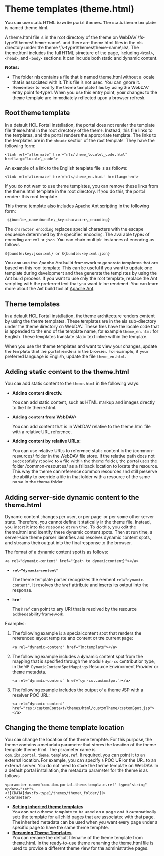 # Theme templates \(theme.html\)

You can use static HTML to write portal themes. The static theme template is named theme.html.

A theme.html file is in the root directory of the theme on WebDAV \\fs-type1\\themes\\theme-name\\, and there are theme.html files in the nls directory under the theme \\fs-type1\\themes\\theme-name\\nls\\. The theme.html includes the full HTML structure of the page, including `<html>`, `<head>`, and `<body>` sections. It can include both static and dynamic content.

**Notes:**

-   The folder nls contains a file that is named theme.html without a locale that is associated with it. This file is not used. You can ignore it.
-   Remember to modify the theme template files by using the WebDAV entry point fs-type1. When you use this entry point, your changes to the theme template are immediately reflected upon a browser refresh.

## Root theme template

In a default HCL Portal installation, the portal does not render the template file theme.html in the root directory of the theme. Instead, this file links to the templates, and the portal renders the appropriate template. The links to the templates are in the `<head>` section of the root template. They have the following form:

```
<link rel="alternate" href="nls/theme_locale\_code.html" hreflang="locale\_code">
```

An example of a link to the English template file is as follows:

```
<link rel="alternate" href="nls/theme_en.html" hreflang="en">

```

If you do not want to use theme templates, you can remove these links from the theme.html template in the root directory. If you do this, the portal renders this root template.

This theme template also includes Apache Ant scripting in the following form:

```
 ${bundle\_name:bundle\_key:character\_encoding}
```

The `character encoding` replaces special characters with the escape sequence determined by the specified encoding. The available types of encoding are `xml` or `json`. You can chain multiple instances of encoding as follows:

```
${bundle:key:json:xml} or ${bundle:key:xml:json}
```

You can use the Apache Ant build framework to generate templates that are based on this root template. This can be useful if you want to update one template during development and then generate the templates by using the Ant build process. If you want to use only the root template, replace the Ant scripting with the preferred text that you want to be rendered. You can learn more about the Ant build tool at [Apache Ant](http://ant.apache.org/).

## Theme templates

In a default HCL Portal installation, the theme architecture renders content by using the theme templates. These templates are in the nls sub-directory under the theme directory on WebDAV. These files have the locale code that is appended to the end of the template name, for example `theme_en.html` for English. These templates translate static text inline within the template.

When you use the theme templates and want to view your changes, update the template that the portal renders in the browser. For example, if your preferred language is English, update the file `theme_en.html`.

## Adding static content to the theme.html

You can add static content to the `theme.html` in the following ways:

-   **Adding content directly:**

    You can add static content, such as HTML markup and images directly to the file theme.html.

-   **Adding content from WebDAV:**

    You can add content that is in WebDAV relative to the theme.html file with a relative URL reference.

-   **Adding content by relative URLs:**

    You can use relative URLs to reference static content in the /common-resources/ folder in the WebDAV file store. If the relative path does not successfully resolve to a file within the theme folder, the portal uses the folder /common-resources/ as a fallback location to locate the resource. This way the theme can reference common resources and still preserve the ability to override a file in that folder with a resource of the same name in the theme folder.


## Adding server-side dynamic content to the theme.html

Dynamic content changes per user, or per page, or per some other server state. Therefore, you cannot define it statically in the theme file. Instead, you insert it into the response at run time. To do this, you edit the theme.html and identify these dynamic content spots. Then at run time, a server-side theme parser identifies and resolves dynamic content spots, and streams their output into the final response to the browser.

The format of a dynamic content spot is as follows:

```
<a rel="dynamic-content" href="{path to dynamiccontent}"></a>
```

-   **`rel="dynamic-content"`**

    The theme template parser recognizes the element `rel="dynamic-content"`. It resolves the `href` attribute and inserts its output into the response.

-   **`href`**

    The `href` can point to any URI that is resolved by the resource addressability framework.


Examples:

1.  The following example is a special content spot that renders the referenced layout template and content of the current page:

    ```
    <a rel="dynamic-content" href="lm:template"></a>
    ```

2.  The following example includes a dynamic content spot from the mapping that is specified through the module `dyn-cs` contribution type, in the `WP_DynamicContentSpotMappings` Resource Environment Provider or theme metadata.

    ```
    <a rel="dynamic-content" href="dyn-cs:customSpot"></a>
    ```

3.  The following example includes the output of a theme JSP with a resolver POC URL:

    ```
    <a rel="dynamic-content" href="res:/customContext/themes/html/customTheme/customSpot.jsp"></a> 
    ```


## Changing the theme template location

You can change the location of the theme template. For this purpose, the theme contains a metadata parameter that stores the location of the theme template theme.html. The parameter name is `com.ibm.portal.theme.template.ref`. If required, you can point it to an external location. For example, you can specify a POC URI or the URL to an external server. You do not need to store the theme template on WebDAV. In a default portal installation, the metadata parameter for the theme is as follows:

```
<parameter name="com.ibm.portal.theme.template.ref" type="string" update="set">
<![CDATA[dav:fs-type1/themes/theme\_folder/]]>
</parameter>
```

-   **[Setting inherited theme templates](../rwd/rwd_set_inherited_theme_template.md)**  
You can set a theme template to be used on a page and it automatically sets the template for all child pages that are associated with that page. The inherited metadata can be used when you want every page under a specific page to have the same theme template.
-   **[Renaming Theme Templates](../rwd/rwd_renamethemetemp.md)**  
You can rename the default filename of the theme template from theme.html. In the ready-to-use theme renaming the theme.html file is used to provide a different theme view for the administrative pages.


